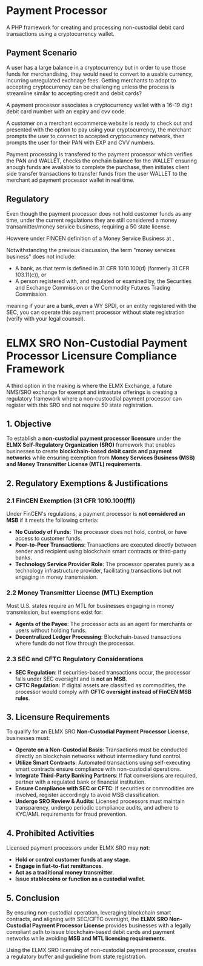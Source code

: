 # Payment Processor
A PHP framework for creating and processing non-custodial debit card transactions using a cryptocurrency wallet.

## Payment Scenario
A user has a large balance in a cryptocurrency but in order to use those funds for merchandising, they would need to convert to a usable currency, incurring unregulated exchnage fees. Getting merchants to adopt to accepting cryptocurrency can be challenging unless the process is streamline similar to accepting credit and debit cards?

A payment processor associates a cryptocurrency wallet with a 16-19 digit debit card number with an expiry and cvv code.

A customer on a merchant eccommerce website is ready to check out and presented with the option to pay using your cryptocurrency, the merchant prompts the user to connect to accepted cryptocurrency network, then prompts the user for their PAN with EXP and CVV numbers.

Payment processing is transfered to the payment processor which verifies the PAN and WALLET, checks the onchain balance for the WALLET ensuring anough funds are available to complete the purchase, then initiates client side transfer transactions to transfer funds from the user WALLET to the merchant ad payment processor wallet in real time.

## Regulatory
Even though the payment processor does not hold customer funds as any time, under the current regulations they are still considered a money transamitter/money service business, requiring a 50 state license.

Howvere under FINCEN definition of a Money Service Business at [](https://www.fincen.gov/money-services-business-definition), 

Notwithstanding the previous discussion, the term "money services business" does not include:

- A bank, as that term is defined in 31 CFR 1010.100(d) (formerly 31 CFR 103.11(c)), or
- A person registered with, and regulated or examined by, the Securities and Exchange Commission or the Commodity Futures Trading Commission.

meaning if your are a bank, even a WY SPDI, or an entity registered with the SEC, you can operate this payment processor without state registration (verify with your legal counsel).

# ELMX SRO Non-Custodial Payment Processor Licensure Compliance Framework
A third option in the making is where the ELMX Exchange, a future NMS/SRO exchange for exempt and intrastate offerings is creating a regulatory framework where a non-custoodial payment processor can register with this SRO and not require 50 state registration.


## 1. **Objective**
To establish a **non-custodial payment processor licensure** under the **ELMX Self-Regulatory Organization (SRO)** framework that enables businesses to create **blockchain-based debit cards and payment networks** while ensuring exemption from **Money Services Business (MSB) and Money Transmitter License (MTL) requirements**.

## 2. **Regulatory Exemptions & Justifications**

### 2.1 **FinCEN Exemption (31 CFR 1010.100(ff))**
Under FinCEN's regulations, a payment processor is **not considered an MSB** if it meets the following criteria:
- **No Custody of Funds**: The processor does not hold, control, or have access to customer funds.
- **Peer-to-Peer Transactions**: Transactions are executed directly between sender and recipient using blockchain smart contracts or third-party banks.
- **Technology Service Provider Role**: The processor operates purely as a technology infrastructure provider, facilitating transactions but not engaging in money transmission.

### 2.2 **Money Transmitter License (MTL) Exemption**
Most U.S. states require an MTL for businesses engaging in money transmission, but exemptions exist for:
- **Agents of the Payee**: The processor acts as an agent for merchants or users without holding funds.
- **Decentralized Ledger Processing**: Blockchain-based transactions where funds do not flow through the processor.

### 2.3 **SEC and CFTC Regulatory Considerations**
- **SEC Regulation**: If securities-based transactions occur, the processor falls under SEC oversight and is **not an MSB**.
- **CFTC Regulation**: If digital assets are classified as commodities, the processor would comply with **CFTC oversight instead of FinCEN MSB rules**.

## 3. **Licensure Requirements**
To qualify for an ELMX SRO **Non-Custodial Payment Processor License**, businesses must:
- **Operate on a Non-Custodial Basis**: Transactions must be conducted directly on blockchain networks without intermediary fund control.
- **Utilize Smart Contracts**: Automated transactions using self-executing smart contracts ensure compliance with non-custodial operations.
- **Integrate Third-Party Banking Partners**: If fiat conversions are required, partner with a regulated bank or financial institution.
- **Ensure Compliance with SEC or CFTC**: If securities or commodities are involved, register accordingly to avoid MSB classification.
- **Undergo SRO Review & Audits**: Licensed processors must maintain transparency, undergo periodic compliance audits, and adhere to KYC/AML requirements for fraud prevention.

## 4. **Prohibited Activities**
Licensed payment processors under ELMX SRO may **not**:
- **Hold or control customer funds at any stage**.
- **Engage in fiat-to-fiat remittances**.
- **Act as a traditional money transmitter**.
- **Issue stablecoins or function as a custodial wallet**.

## 5. **Conclusion**
By ensuring non-custodial operation, leveraging blockchain smart contracts, and aligning with SEC/CFTC oversight, the **ELMX SRO Non-Custodial Payment Processor License** provides businesses with a legally compliant path to issue blockchain-based debit cards and payment networks while avoiding **MSB and MTL licensing requirements**.

Using the ELMX SRO licensing of non-custodial payment processor, creates a regulatory buffer and gudieline from state registration.
